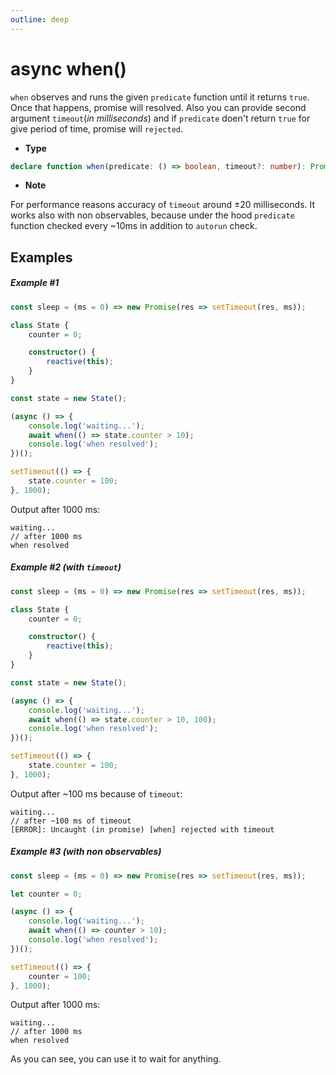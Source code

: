 ```yaml
---
outline: deep
---
```


# async when()
`when` observes and runs the given `predicate` function until it returns `true`. 
Once that happens, promise will resolved. 
Also you can provide second argument `timeout`(*in milliseconds*) and if `predicate` doen't return `true` for give period of time, promise will `rejected`.
- **Type**
```typescript
declare function when(predicate: () => boolean, timeout?: number): Promise<any>;
```
- **Note**

For performance reasons accuracy of `timeout` around ±20 milliseconds.
It works also with non observables, 
because under the hood `predicate` function checked every ~10ms in addition to `autorun` check.


## Examples

##### Example #1

```typescript
const sleep = (ms = 0) => new Promise(res => setTimeout(res, ms));

class State {
    counter = 0;

    constructor() {
        reactive(this);
    }
}

const state = new State();

(async () => {
    console.log('waiting...');
    await when(() => state.counter > 10);
    console.log('when resolved');
})();

setTimeout(() => {
    state.counter = 100;
}, 1000);
```
Output after 1000 ms:
```
waiting...
// after 1000 ms
when resolved
```

##### Example #2 (with `timeout`)

```typescript
const sleep = (ms = 0) => new Promise(res => setTimeout(res, ms));

class State {
    counter = 0;

    constructor() {
        reactive(this);
    }
}

const state = new State();

(async () => {
    console.log('waiting...');
    await when(() => state.counter > 10, 100);
    console.log('when resolved');
})();

setTimeout(() => {
    state.counter = 100;
}, 1000);
```
Output after ~100 ms because of `timeout`:
```
waiting...
// after ~100 ms of timeout
[ERROR]: Uncaught (in promise) [when] rejected with timeout
```

##### Example #3 (with non observables)

```typescript
const sleep = (ms = 0) => new Promise(res => setTimeout(res, ms));

let counter = 0;

(async () => {
    console.log('waiting...');
    await when(() => counter > 10);
    console.log('when resolved');
})();

setTimeout(() => {
    counter = 100;
}, 1000);
```
Output after 1000 ms:
```
waiting...
// after 1000 ms
when resolved
```
As you can see, you can use it to wait for anything.
